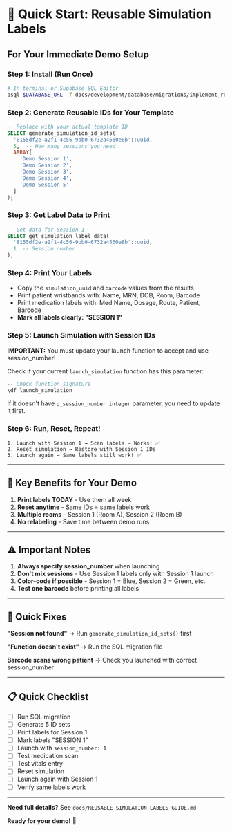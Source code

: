 # 🚀 Quick Start: Reusable Simulation Labels

## For Your Immediate Demo Setup

### Step 1: Install (Run Once)
```bash
# In terminal or Supabase SQL Editor
psql $DATABASE_URL -f docs/development/database/migrations/implement_reusable_simulation_labels.sql
```

### Step 2: Generate Reusable IDs for Your Template
```sql
-- Replace with your actual template ID
SELECT generate_simulation_id_sets(
  '8155df2e-a2f1-4c56-9bb0-6732a4560e8b'::uuid,
  5,  -- How many sessions you need
  ARRAY[
    'Demo Session 1',
    'Demo Session 2', 
    'Demo Session 3',
    'Demo Session 4',
    'Demo Session 5'
  ]
);
```

### Step 3: Get Label Data to Print
```sql
-- Get data for Session 1
SELECT get_simulation_label_data(
  '8155df2e-a2f1-4c56-9bb0-6732a4560e8b'::uuid,
  1  -- Session number
);
```

### Step 4: Print Your Labels
- Copy the `simulation_uuid` and `barcode` values from the results
- Print patient wristbands with: Name, MRN, DOB, Room, Barcode
- Print medication labels with: Med Name, Dosage, Route, Patient, Barcode
- **Mark all labels clearly: "SESSION 1"**

### Step 5: Launch Simulation with Session IDs

**IMPORTANT:** You must update your launch function to accept and use session_number!

Check if your current `launch_simulation` function has this parameter:
```sql
-- Check function signature
\df launch_simulation
```

If it doesn't have `p_session_number integer` parameter, you need to update it first.

### Step 6: Run, Reset, Repeat!
```
1. Launch with Session 1 → Scan labels → Works! ✅
2. Reset simulation → Restore with Session 1 IDs
3. Launch again → Same labels still work! ✅
```

---

## 🎯 Key Benefits for Your Demo

1. **Print labels TODAY** - Use them all week
2. **Reset anytime** - Same IDs = same labels work
3. **Multiple rooms** - Session 1 (Room A), Session 2 (Room B)
4. **No relabeling** - Save time between demo runs

---

## ⚠️ Important Notes

1. **Always specify session_number** when launching
2. **Don't mix sessions** - Use Session 1 labels only with Session 1 launch
3. **Color-code if possible** - Session 1 = Blue, Session 2 = Green, etc.
4. **Test one barcode** before printing all labels

---

## 🐛 Quick Fixes

**"Session not found"**
→ Run `generate_simulation_id_sets()` first

**"Function doesn't exist"**
→ Run the SQL migration file

**Barcode scans wrong patient**
→ Check you launched with correct session_number

---

## 📋 Quick Checklist

- [ ] Run SQL migration
- [ ] Generate 5 ID sets
- [ ] Print labels for Session 1
- [ ] Mark labels "SESSION 1"
- [ ] Launch with `session_number: 1`
- [ ] Test medication scan
- [ ] Test vitals entry
- [ ] Reset simulation
- [ ] Launch again with Session 1
- [ ] Verify same labels work

---

**Need full details?** See `docs/REUSABLE_SIMULATION_LABELS_GUIDE.md`

**Ready for your demo!** 🎉
